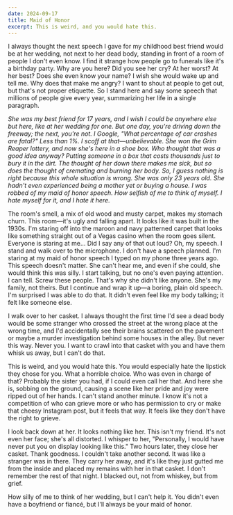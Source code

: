 ```yaml
---
date: 2024-09-17
title: Maid of Honor
excerpt: This is weird, and you would hate this.
---
```


I always thought the next speech I gave for my childhood best friend would be at her wedding, not next to her dead body, standing in front of a room of people I don't even know. I find it strange how people go to funerals like it's a birthday party. Why are you here? Did you see her cry? At her worst? At her best? Does she even know your name? I wish she would wake up and tell me. Why does that make me angry? I want to shout at people to get out, but that's not proper etiquette. So I stand here and say some speech that millions of people give every year, summarizing her life in a single paragraph.

*She was my best friend for 17 years, and I wish I could be anywhere else but here, like at her wedding for one. But one day, you're driving down the freeway; the next, you're not. I Google, "What percentage of car crashes are fatal?" Less than 1%. I scoff at that—unbelievable. She won the Grim Reaper lottery, and now she's here in a shoe box. Who thought that was a good idea anyway? Putting someone in a box that costs thousands just to bury it in the dirt. The thought of her down there makes me sick, but so does the thought of cremating and burning her body. So, I guess nothing is right because this whole situation is wrong. She was only 23 years old. She hadn't even experienced being a mother yet or buying a house. I was robbed of my maid of honor speech. How selfish of me to think of myself. I hate myself for it, and I hate it here.*

The room's smell, a mix of old wood and musty carpet, makes my stomach churn. This room&mdash;it's ugly and falling apart. It looks like it was built in the 1930s. I'm staring off into the maroon and navy patterned carpet that looks like something straight out of a Vegas casino when the room goes silent. Everyone is staring at me... Did I say any of that out loud? Oh, my speech. I stand and walk over to the microphone. I don't have a speech planned. I'm staring at my maid of honor speech I typed on my phone three years ago. This speech doesn't matter. She can't hear me, and even if she could, she would think this was silly. I start talking, but no one's even paying attention. I can tell. Screw these people. That's why she didn't like anyone. She's my family, not theirs. But I continue and wrap it up—a boring, plain old speech. I'm surprised I was able to do that. It didn't even feel like my body talking; it felt like someone else.

I walk over to her casket. I always thought the first time I'd see a dead body would be some stranger who crossed the street at the wrong place at the wrong time, and I'd accidentally see their brains scattered on the pavement or maybe a murder investigation behind some houses in the alley. But never this way. Never you. I want to crawl into that casket with you and have them whisk us away, but I can't do that.

This is weird, and you would hate this. You would especially hate the lipstick they chose for you. What a horrible choice. Who was even in charge of that? Probably the sister you had, if I could even call her that. And here she is, sobbing on the ground, causing a scene like her pride and joy were ripped out of her hands. I can't stand another minute. I know it's not a competition of who can grieve more or who has permission to cry or make that cheesy Instagram post, but it feels that way. It feels like they don't have the right to grieve.

I look back down at her. It looks nothing like her. This isn't my friend. It's not even her face; she's all distorted. I whisper to her, "Personally, I would have never put you on display looking like this." Two hours later, they close her casket. Thank goodness. I couldn't take another second. It was like a stranger was in there. They carry her away, and it's like they just gutted me from the inside and placed my remains with her in that casket. I don't remember the rest of that night. I blacked out, not from whiskey, but from grief.

How silly of me to think of her wedding, but I can't help it. You didn't even have a boyfriend or fiancé, but I'll always be your maid of honor.
